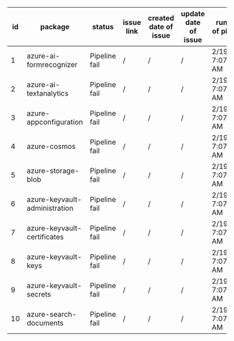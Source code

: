 
| id | package | status | issue link | created date of issue | update date of issue | run date of pipeline |
|----|---------|--------|------------|-----------------------|----------------------| ---------------------|
| 1 | azure-ai-formrecognizer | Pipeline fail | / | / | / | 2/19/2025 7:07:00 AM |
| 2 | azure-ai-textanalytics | Pipeline fail | / | / | / | 2/19/2025 7:07:00 AM |
| 3 | azure-appconfiguration | Pipeline fail | / | / | / | 2/19/2025 7:07:00 AM |
| 4 | azure-cosmos | Pipeline fail | / | / | / | 2/19/2025 7:07:00 AM |
| 5 | azure-storage-blob | Pipeline fail | / | / | / | 2/19/2025 7:07:00 AM |
| 6 | azure-keyvault-administration | Pipeline fail | / | / | / | 2/19/2025 7:07:00 AM |
| 7 | azure-keyvault-certificates | Pipeline fail | / | / | / | 2/19/2025 7:07:00 AM |
| 8 | azure-keyvault-keys | Pipeline fail | / | / | / | 2/19/2025 7:07:00 AM |
| 9 | azure-keyvault-secrets | Pipeline fail | / | / | / | 2/19/2025 7:07:00 AM |
| 10 | azure-search-documents | Pipeline fail | / | / | / | 2/19/2025 7:07:00 AM |